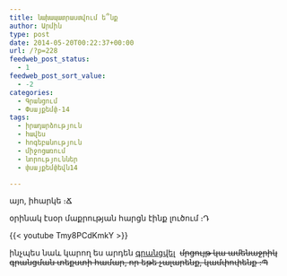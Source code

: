 ```yaml
---
title: նախապատրաստվում ե՞նք
author: Արմին
type: post
date: 2014-05-20T00:22:37+00:00
url: /?p=228
feedweb_post_status:
  - 1
feedweb_post_sort_value:
  - -2
categories:
  - Գրանցում
  - Փսայքեմփ-14
tags:
  - իրադարձություն
  - հավես
  - հոգեբանություն
  - միջոցառում
  - նորություններ
  - փսայքեմփեվն14

---
```

այո, իհարկե ։Ճ
  
օրինակ էսօր մաքրության հարցն էինք լուծում ։Դ

{{< youtube Tmy8PCdKmkY >}}

ինչպես նաև կարող ես արդեն <a href="https://www.surveymonkey.com/s/RHVPQRH" target="_blank">գրանցվել</a>  <del>մրցույթ կա ամենաջրիկ գրանցման տեքստի համար, որ եթե չալարենք, կամփոփենք ։Պ<br /> </del>

